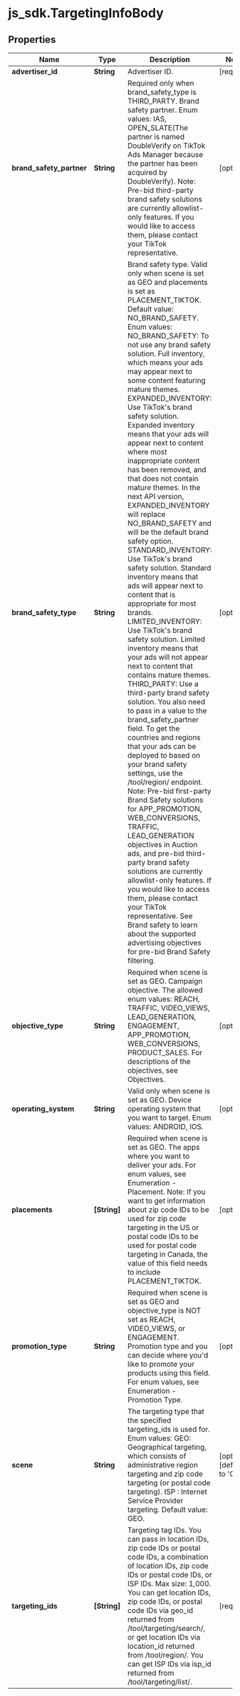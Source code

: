 # js_sdk.TargetingInfoBody

## Properties
Name | Type | Description | Notes
------------ | ------------- | ------------- | -------------
**advertiser_id** | **String** | Advertiser ID. | [required] 
**brand_safety_partner** | **String** | Required only when brand_safety_type is THIRD_PARTY. Brand safety partner. Enum values: IAS, OPEN_SLATE(The partner is named DoubleVerify on TikTok Ads Manager because the partner has been acquired by DoubleVerify). Note: Pre-bid third-party brand safety solutions are currently allowlist-only features. If you would like to access them, please contact your TikTok representative. | [optional] 
**brand_safety_type** | **String** | Brand safety type. Valid only when scene is set as GEO and placements is set as PLACEMENT_TIKTOK. Default value: NO_BRAND_SAFETY. Enum values: NO_BRAND_SAFETY: To not use any brand safety solution. Full inventory, which means your ads may appear next to some content featuring mature themes. EXPANDED_INVENTORY: Use TikTok&#x27;s brand safety solution. Expanded inventory means that your ads will appear next to content where most inappropriate content has been removed, and that does not contain mature themes. In the next API version, EXPANDED_INVENTORY will replace NO_BRAND_SAFETY and will be the default brand safety option. STANDARD_INVENTORY: Use TikTok&#x27;s brand safety solution. Standard inventory means that ads will appear next to content that is appropriate for most brands. LIMITED_INVENTORY: Use TikTok&#x27;s brand safety solution. Limited inventory means that your ads will not appear next to content that contains mature themes. THIRD_PARTY: Use a third-party brand safety solution. You also need to pass in a value to the brand_safety_partner field. To get the countries and regions that your ads can be deployed to based on your brand safety settings, use the /tool/region/ endpoint. Note: Pre-bid first-party Brand Safety solutions for APP_PROMOTION, WEB_CONVERSIONS, TRAFFIC, LEAD_GENERATION objectives in Auction ads, and pre-bid third-party brand safety solutions are currently allowlist-only features. If you would like to access them, please contact your TikTok representative. See Brand safety to learn about the supported advertising objectives for pre-bid Brand Safety filtering. | [optional] 
**objective_type** | **String** | Required when scene is set as GEO. Campaign objective. The allowed enum values: REACH, TRAFFIC, VIDEO_VIEWS, LEAD_GENERATION, ENGAGEMENT, APP_PROMOTION, WEB_CONVERSIONS, PRODUCT_SALES. For descriptions of the objectives, see Objectives. | [optional] 
**operating_system** | **String** | Valid only when scene is set as GEO. Device operating system that you want to target. Enum values: ANDROID, IOS. | [optional] 
**placements** | **[String]** | Required when scene is set as GEO. The apps where you want to deliver your ads. For enum values, see Enumeration - Placement. Note: If you want to get information about zip code IDs to be used for zip code targeting in the US or postal code IDs to be used for postal code targeting in Canada, the value of this field needs to include PLACEMENT_TIKTOK. | [optional] 
**promotion_type** | **String** | Required when scene is set as GEO and objective_type is NOT set as REACH, VIDEO_VIEWS, or ENGAGEMENT. Promotion type and you can decide where you&#x27;d like to promote your products using this field. For enum values, see Enumeration - Promotion Type. | [optional] 
**scene** | **String** | The targeting type that the specified targeting_ids is used for. Enum values: GEO: Geographical targeting, which consists of administrative region targeting and zip code targeting (or postal code targeting). ISP : Internet Service Provider targeting. Default value: GEO. | [optional] [default to &#x27;GEO&#x27;]
**targeting_ids** | **[String]** | Targeting tag IDs. You can pass in location IDs, zip code IDs or postal code IDs, a combination of location IDs, zip code IDs or postal code IDs, or ISP IDs. Max size: 1,000. You can get location IDs, zip code IDs, or postal code IDs via geo_id returned from /tool/targeting/search/, or get location IDs via location_id returned from /tool/region/. You can get ISP IDs via isp_id returned from /tool/targeting/list/. | [required] 
